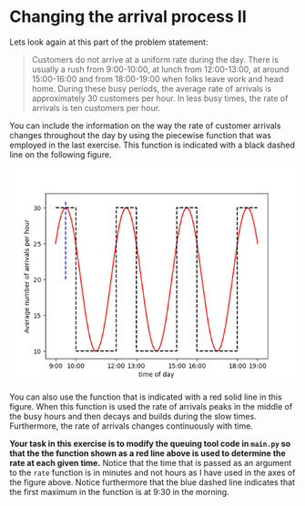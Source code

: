 # Changing the arrival process II

Lets look again at this part of the problem statement:

> Customers do not arrive at a uniform rate during the day. There is usually a rush from 9:00-10:00, at lunch from 12:00-13:00, at around 15:00-16:00 and from 18:00-19:00 when folks leave work and head home. During these busy periods, the average rate of arrivals is approximately 30 customers per hour. In less busy times, the rate of arrivals is ten customers per hour.

You can include the information on the way the rate of customer arrivals changes throughout the day by using the piecewise function that was employed in the last exercise.  This function is indicated with a black dashed line on the following figure.

![](rate-graph.png)

You can also use the function that is indicated with a red solid line in this figure.  When this function is used the rate of arrivals peaks in the middle of the busy hours and then decays and builds during the slow times.  Furthermore, the rate of arrivals changes continuously with time.

__Your task in this exercise is to modify the queuing tool code in `main.py` so that the the function shown as a red line above is used to determine the rate at each given time.__  Notice that the time that is passed as an argument to the `rate` function is in minutes and not hours as I have used in the axes of the figure above. Notice furthermore that the blue dashed line indicates that the first maximum in the function is at 9:30 in the morning.
